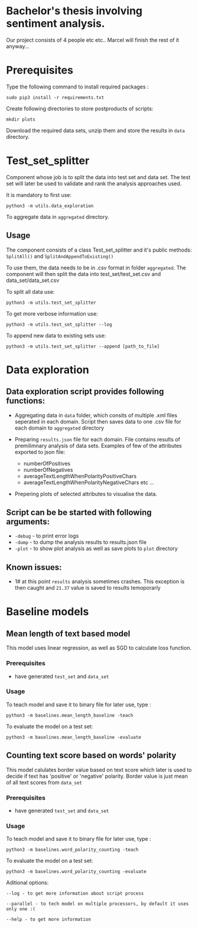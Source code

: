 # Bachelor's thesis involving sentiment analysis.

Our project consists of 4 people etc etc.. Marcel will finish the rest of it anyway...

# Prerequisites

Type the following command to install required packages :

```
sudo pip3 install -r requirements.txt
```
Create following directories to store postproducts of scripts:
```
mkdir plots
```
Download the required data sets, unzip them and store the results in ```data``` directory.

# Test_set_splitter
Component whose job is to split the data into test set and data set. The test set will later be used to validate and rank the analysis approaches used.

It is mandatory to first use:
```
python3 -m utils.data_exploration
```

To aggregate data in ```aggregated``` directory.

## Usage
The component consists of a class Test_set_splitter and it's public methods:
`SplitAll()` and `SplitAndAppendToExisting()`

To use them, the data needs to be in .csv format in folder `aggregated`. The component will then split the data into test_set/test_set.csv and data_set/data_set.csv

To split all data use:
```
python3 -m utils.test_set_splitter
```

To get more verbose information use:
```
python3 -m utils.test_set_splitter --log
```

To append new data to existing sets use:
```
python3 -m utils.test_set_splitter --append [path_to_file]
```

# Data exploration

## Data exploration script provides following functions:
  * Aggregating data in ```data``` folder, which consits of multiple .xml files seperated in each domain. Script then saves data to one .csv file for each domain to ```aggregated``` directory

  * Preparing ```results.json``` file for each domain. File contains results of premilimnary analysis of data sets. Examples of few of the attributes exported to json file: 
    - numberOfPositives
    - numberOfNegatives
    - averageTextLengthWhenPolarityPositiveChars
    - averageTextLengthWhenPolarityNegativeChars 
  etc ...
  
  * Prepering plots of selected attributes to visualise the data.

## Script can be be started with following arguments: 
  * ```-debug``` - to print error logs
  * ```-dump``` - to dump the analysis results to results.json file
  * ```-plot``` - to show plot analysis as well as save plots to ```plot``` directory

## Known issues:
  * 1# at this point ```results``` analysis sometimes crashes. This exception is then caught and ```21.37``` value is saved to results temoporarly

# Baseline models

## Mean length of text based model
This model uses linear regression, as well as SGD to calculate loss function. 
### Prerequisites
  - have generated ```test_set``` and ```data_set```

### Usage
To teach model and save it to binary file for later use, type :
```
python3 -m baselines.mean_length_baseline -teach
```
To evaluate the model on a test set:
```
python3 -m baselines.mean_length_baseline -evaluate
```

## Counting text score based on words' polarity
This model calulates border value based on text score which later is used to decide if text has 'positive' or 'negative' polarity. Border value is just mean of all text scores from ```data_set```
### Prerequisites
  - have generated ```test_set``` and ```data_set```
### Usage
To teach model and save it to binary file for later use, type :
```
python3 -m baselines.word_polarity_counting -teach
```
To evaluate the model on a test set:
```
python3 -m baselines.word_polarity_counting -evaluate
```
Aditional options:
```
--log - to get more information about script process
```
```
--parallel - to tech model on multiple processors, by default it uses only one :(
```
```
--help - to get more information
```